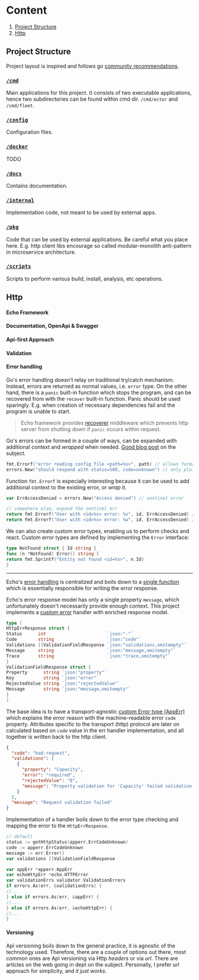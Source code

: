 # Content

1. [Project Structure](#project-structure)
2. [Http](#http)

## Project Structure

Project layout is inspired and follows
go [community recommendations](https://github.com/golang-standards/project-layout).

### [`/cmd`](../cmd)

Main applications for this project. It consists of two executable applications, hence two subdirectories can be found
within cmd dir. `/cmd/ector` and `/cmd/fleet`.

### [`/config`](../config)

Configuration files.

### [`/docker`](../docker)

TODO

### [`/docs`](../docs)

Contains documentation.

### [`/internal`](../internal)

Implementation code, not meant to be used by external apps.

### [`/pkg`](../pkg)

Code that can be used by external applications. Be careful what you place here. E.g. http client libs encourage so
called modular-monolith anti-pattern in microservice architecture.

### [`/scripts`](../scripts)

Scripts to perform various build, install, analysis, etc operations.

## Http

#### Echo Framework

#### Documentation, OpenApi & Swagger

#### Api-first Approach

#### Validation

#### Error handling

Go's error handling doesn't relay on traditional try/catch mechanism. Instead, errors are returned as normal values,
i.e. `error` type.
On the other hand, there is a `panic` built-in function which stops the program, and can be recovered from with
the `recover` built-in function. Panic should be used sparingly. E.g. when creation of necessary dependencies fail and
the program is unable to start.

> Echo framework provides [recoverer](https://echo.labstack.com/middleware/recover/) middleware which prevents http
> server from shutting down if `panic` occurs within request.

Go's errors can be formed in a couple of ways, can be expanded with additional context and _wrapped_ when
needed. [Good blog post](https://go.dev/blog/go1.13-errors) on the subject.

```go
fmt.Errorf("error reading config file <path=%s>", path) // allows formatting
errors.New("should respond with status=500, code=unknown") // only plain text
```

Function `fmt.Errorf` is especially interesting because it can be used to add additional context to the existing error,
or _wrap_ it.

```go
var ErrAccessDenied = errors.New("Access denied") // sentinel error

// somewhere else, expand the sentinel err
return fmt.Errorf("User with <id=%s> error: %v", id, ErrAccessDenied) // add additional context with '%v'
return fmt.Errorf("User with <id=%s> error: %w", id, ErrAccessDenied) // _wrap_ the error with '%w'

```

We can also create custom error types, enabling us to perform checks and react. Custom error types are defined by
implementing the `Error` interface:

```go
type NotFound struct { Id string }
func (n *NotFound) Error() string {
return fmt.Sprintf("Entity not found <id=%s>", n.Id)
}
```

---
Echo's [error handling](https://echo.labstack.com/guide/error-handling/) is centralized and boils down to
a [single function](https://github.com/labstack/echo/blob/v4.10.2/echo.go#L418) which is essentially responsible for
writing the error response.

Echo's error response model has only a single property `message`, which unfortunately doesn't necessarily provide enough
context. This project implements
a [custom error](../internal/common/server/errhandler.go) handler with enriched response model.

```go
type (
HttpErrResponse struct {
Status      int                       `json:"-"`
Code        string                    `json:"code"`
Validations []ValidationFieldResponse `json:"validations,omitempty"`
Message     string                    `json:"message,omitempty"`
Trace       string                    `json:"trace,omitempty"`
}
ValidationFieldResponse struct {
Property      string `json:"property"`
Key           string `json:"error"`
RejectedValue string `json:"rejectedValue"`
Message       string `json:"message,omitempty"`
}
)
```

The base idea is to have a transport-agnostic [custom Error type (AppErr)](../internal/common/apperr/error.go) which
explains the
error reason with the machine-readable error `code` property.
Attributes specific to the transport (http) protocol are later on calculated based on `code` value in the err handler
implementation, and all together is written back to the http client.

```json
{
  "code": "bad-request",
  "validations": [
    {
      "property": "Capacity",
      "error": "required",
      "rejectedValue": "0",
      "message": "Property validation for 'Capacity' failed validation tag 'required' tag"
    }
  ],
  "message": "Request validation failed"
}
```

Implementation of a handler boils down to the error type checking and mapping the error to the `HttpErrResponse`.

```go
// default
status := getHttpStatus(apperr.ErrCodeUnknown)
code := apperr.ErrCodeUnknown
message := err.Error()
var validations []ValidationFieldResponse

var appErr *apperr.AppErr
var echoHttpErr *echo.HTTPError
var validationErrs validator.ValidationErrors
if errors.As(err, &validationErrs) {
//...
} else if errors.As(err, &appErr) {
//...
} else if errors.As(err, &echoHttpErr) {
//...
}

```

#### Versioning

Api versioning boils down to the general practice, it is agnostic of the technology used. Therefore, there are a couple
of options out there, most common ones are Api versioning via Http _headers_ or via _url_. There are articles on the web
going in dept on the subject. Personally, I prefer _url_ approach for simplicity, and _it just works_.
